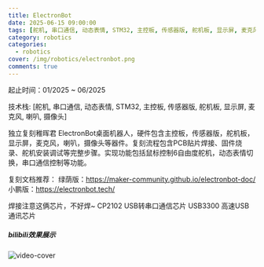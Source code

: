 ```yaml
---
title: ElectronBot
date: 2025-06-15 09:00:00
tags: [舵机, 串口通信, 动态表情, STM32, 主控板, 传感器版, 舵机板, 显示屏, 麦克风, 喇叭, 摄像头]
category: robotics
categories:
  - robotics
cover: /img/robotics/electronbot.png
comments: true
---
```


起止时间：01/2025 ~ 06/2025

技术栈: [舵机, 串口通信, 动态表情, STM32, 主控板, 传感器版, 舵机板, 显示屏, 麦克风, 喇叭, 摄像头]

独立复刻稚晖君 ElectronBot桌面机器人，硬件包含主控板，传感器版，舵机板，显示屏，麦克风，喇叭，摄像头等器件。复刻流程包含PCB贴片焊接、固件烧录、舵机安装调试等完整步骤。实现功能包括鼠标控制6自由度舵机，动态表情切换，串口通信控制等功能。

复刻文档推荐：
绿荫版：https://maker-community.github.io/electronbot-doc/
小鹏版：https://electronbot.tech/

焊接注意这俩芯片，不好焊~
CP2102 USB转串口通信芯片 
USB3300 高速USB通讯芯片

<div class="row">
  <div class="col-lg-12"><!-- title -->
    <h5 class="trm-mb-40 trm-mt-20 trm-title-with-divider">bilibili效果展示<span data-number="05"></span></h5>
  </div>
  <div class="col-lg-12"><!-- video -->
    <div class="trm-video trm-scroll-animation">
      <div class="trm-video-content trm-overlay"><img src="/img/robotics/electronbot.png" alt="video-cover">
        <div class="trm-button-puls"></div>
        <a href="https://www.bilibili.com/video/BV16UWqzmEgn/" class="trm-play-button" target="_blank"><i class="fas fa-play"></i></a></div>
    </div>
    <!-- video end --></div>
</div>
